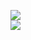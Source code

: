 [![](https://img.shields.io/badge/Made%20With-Github%20Spray-lightgrey.svg?style=for-the-badge&logo=github)](https://github.com/Annihil/github-spray#5405)  
[![](https://i.imgur.com/2DrTn0Z.gif)](https://github.com/Annihil/github-spray)